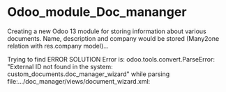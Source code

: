 # Odoo_module_Doc_mananger

Creating a new Odoo 13 module for storing information about various documents. Name, description and company would be stored (Many2one relation with res.company model)...

Trying to find ERROR SOLUTION
Error is:
odoo.tools.convert.ParseError: "External ID not found in the system: custom_documents.doc_manager_wizard" while parsing file:.../doc_manager/views/document_wizard.xml:
